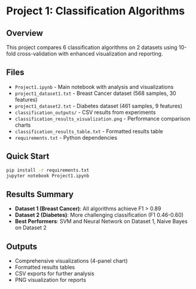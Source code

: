 # Project 1: Classification Algorithms

## Overview
This project compares 6 classification algorithms on 2 datasets using 10-fold cross-validation with enhanced visualization and reporting.

## Files
- `Project1.ipynb` - Main notebook with analysis and visualizations
- `project1_dataset1.txt` - Breast Cancer dataset (568 samples, 30 features)
- `project1_dataset2.txt` - Diabetes dataset (461 samples, 9 features)
- `classification_outputs/` - CSV results from experiments
- `classification_results_visualization.png` - Performance comparison charts
- `classification_results_table.txt` - Formatted results table
- `requirements.txt` - Python dependencies

## Quick Start
```bash
pip install -r requirements.txt
jupyter notebook Project1.ipynb
```

## Results Summary
- **Dataset 1 (Breast Cancer)**: All algorithms achieve F1 > 0.89
- **Dataset 2 (Diabetes)**: More challenging classification (F1 0.46-0.60)
- **Best Performers**: SVM and Neural Network on Dataset 1, Naive Bayes on Dataset 2

## Outputs
- Comprehensive visualizations (4-panel chart)
- Formatted results tables
- CSV exports for further analysis
- PNG visualization for reports
